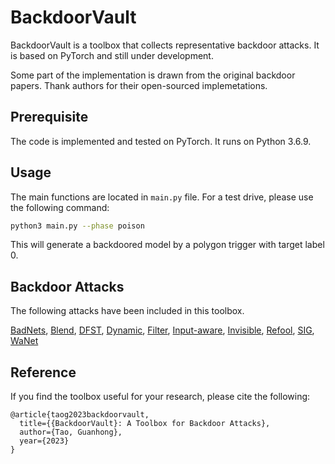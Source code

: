 # BackdoorVault

BackdoorVault is a toolbox that collects representative backdoor attacks. It is based on PyTorch and still under development.

Some part of the implementation is drawn from the original backdoor papers. Thank authors for their open-sourced implemetations.

## Prerequisite

The code is implemented and tested on PyTorch. It runs on Python 3.6.9.

## Usage

The main functions are located in `main.py` file. For a test drive, please use the following command:

   ```bash
   python3 main.py --phase poison
   ```

This will generate a backdoored model by a polygon trigger with target label 0.

## Backdoor Attacks

The following attacks have been included in this toolbox.

[BadNets](https://arxiv.org/abs/1708.06733), [Blend](https://arxiv.org/abs/1712.05526), [DFST](https://arxiv.org/abs/2012.11212), [Dynamic](https://arxiv.org/abs/2003.03675), [Filter](https://www.cs.purdue.edu/homes/taog/docs/CCS19.pdf), [Input-aware](https://arxiv.org/abs/2010.08138), [Invisible](https://arxiv.org/abs/2012.03816), [Refool](https://arxiv.org/abs/2007.02343), [SIG](https://arxiv.org/abs/1902.11237), [WaNet](https://arxiv.org/abs/2102.10369)

## Reference

If you find the toolbox useful for your research, please cite the following:

```
@article{taog2023backdoorvault,
  title={{BackdoorVault}: A Toolbox for Backdoor Attacks},
  author={Tao, Guanhong},
  year={2023}
}
```
